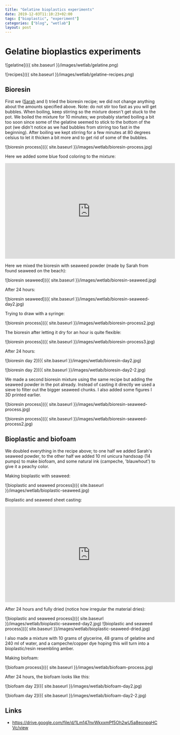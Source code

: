 ```yaml
---
title: "Gelatine bioplastics experiments"
date: 2019-12-03T11:10:23+02:00
tags: ["bioplastic", "experiment"]
categories: ["blog", "wetlab"]
layout: post
---
```


# Gelatine bioplastics experiments
![gelatine]({{ site.baseurl }}/images/wetlab/gelatine.png)

![recipes]({{ site.baseurl }}/images/wetlab/gelatine-recipes.png)

## Bioresin
First we ([Sarah](https://www.instagram.com/sarahdoorduin/) and I) tried the bioresin recipe; we did not change anything about the amounts specified above. Note: do not stir too fast as you will get bubbles. When boiling, keep stirring so the mixture doesn't get stuck to the pot. We boiled the mixture for 10 minutes; we probably started boiling a bit too soon since some of the gelatine seemed to stick to the bottom of the pot (we didn't notice as we had bubbles from stirring too fast in the beginning). After boiling we kept stirring for a few minutes at 80 degrees celsius to let it thicken a bit more and to get rid of some of the bubbles.

![bioresin process]({{ site.baseurl }}/images/wetlab/bioresin-process.jpg)

Here we added some blue food coloring to the mixture:
<iframe width="560" height="315" src="https://www.youtube.com/embed/8Xq_zS96FEk" frameborder="0" allow="accelerometer; autoplay; encrypted-media; gyroscope; picture-in-picture" allowfullscreen></iframe>

Here we mixed the bioresin with seaweed powder (made by Sarah from found seaweed on the beach):

![bioresin seaweed]({{ site.baseurl }}/images/wetlab/bioresin-seaweed.jpg)

After 24 hours: 

![bioresin seaweed]({{ site.baseurl }}/images/wetlab/bioresin-seaweed-day2.jpg)

Trying to draw with a syringe:

![bioresin process]({{ site.baseurl }}/images/wetlab/bioresin-process2.jpg)

The bioresin after letting it dry for an hour is quite flexible:

![bioresin process]({{ site.baseurl }}/images/wetlab/bioresin-process3.jpg)

After 24 hours:

![bioresin day 2]({{ site.baseurl }}/images/wetlab/bioresin-day2.jpg)

![bioresin day 2]({{ site.baseurl }}/images/wetlab/bioresin-day2-2.jpg)

We made a second bioresin mixture using the same recipe but adding the seaweed powder in the pot already. Instead of casting it directly we used a sieve to filter out the bigger seaweed chunks. I also added some figures I 3D printed earlier.

![bioresin process]({{ site.baseurl }}/images/wetlab/bioresin-seaweed-process.jpg)

![bioresin process]({{ site.baseurl }}/images/wetlab/bioresin-seaweed-process2.jpg)

## Bioplastic and biofoam
We doubled everything in the recipe above; to one half we added Sarah's seaweed powder, to the other half we added 10 ml unicura handsoap (14 pumps) to make biofoam, and some natural ink (campeche, 'blauwhout') to give it a peachy color.

Making bioplastic with seaweed:

![bioplastic and seaweed process]({{ site.baseurl }}/images/wetlab/bioplastic-seaweed.jpg)

Bioplastic and seaweed sheet casting:
<iframe width="560" height="315" src="https://www.youtube.com/embed/aeJjNk9FiwY" frameborder="0" allow="accelerometer; autoplay; encrypted-media; gyroscope; picture-in-picture" allowfullscreen></iframe>

After 24 hours and fully dried (notice how irregular the material dries):

<div markdown="1" class="row-2">
![bioplastic and seaweed process]({{ site.baseurl }}/images/wetlab/bioplastic-seaweed-day2.jpg)
![bioplastic and seaweed process]({{ site.baseurl }}/images/wetlab/bioplastic-seaweed-dried.jpg)
</div>

I also made a mixture with 10 grams of glycerine, 48 grams of gelatine and 240 ml of water, and a campeche/copper dye hoping this will turn into a bioplastic/resin resembling amber.

Making biofoam:

![biofoam process]({{ site.baseurl }}/images/wetlab/biofoam-process.jpg)

After 24 hours, the biofoam looks like this: 

![biofoam day 2]({{ site.baseurl }}/images/wetlab/biofoam-day2.jpg)

![biofoam day 2]({{ site.baseurl }}/images/wetlab/biofoam-day2-2.jpg)


## Links
- <https://drive.google.com/file/d/1Lm147nvWkxxmPf5Oh2wU5a8eonpqHCVc/view>